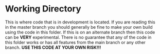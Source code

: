 # Working Directory

This is where code that is in development is located. If you are reading this in the master branch you should generally be fine to make your own build using the code in this folder. If this is on an alternate branch then this code can be **VERY** experimental. There is no guarantee that any of the code in this folder works or has all features from the main branch or any other branch. **USE THIS CODE AT YOUR OWN RISK!!!**